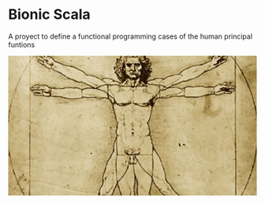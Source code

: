 # Bionic Scala
A proyect to define a functional programming cases of the human principal funtions



![alt text](hombrevit.jpg "Leonardo Da Vinci")
